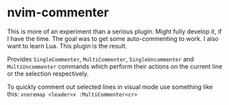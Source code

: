 # nvim-commenter

This is more of an experiment than a serious plugin. Might fully develop it, if I have the time.
The goal was to get some auto-commenting to work. I also want to learn Lua. This plugin is the result.

Provides `SingleCommenter`, `MultiCommenter`, `SingleUncommenter` and `MultiUncommenter` commands which perform their actions on the current line or the selection respectively.

To quickly comment out selected lines in visual mode use something like this: `vnoremap <leader>x :MultiCommenter<cr>`
